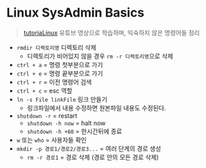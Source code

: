 # Linux SysAdmin Basics
>[tutoriaLinux](https://www.youtube.com/watch?v=bju_FdCo42w&list=PLtK75qxsQaMLZSo7KL-PmiRarU7hrpnwK) 유튜브 영상으로 학습하며, 익숙하지 않은 명령어들 정리

- `rmdir 디렉토리명` 디렉토리 삭제
  - 디렉토리가 비어있지 않을 경우 `rm -r 디렉토리명`으로 삭제
- `ctrl + a` = 명령 첫부분으로 가기
- `ctrl + e` = 명령 끝부분으로 가기
- `ctrl + r` = 이전 명령어 검색
- `ctrl + c` = esc 역할
- `ln -s File linkFile` 링크 만들기
  - 링크파일에서 내용 수정하면 원본파일 내용도 수정된다.
- `shutdown -r` = restart
  - `shutdown -h now` = halt now
  - `shutdown -h +60` = 한시간뒤에 종료
- `w` 또는 `who` = 사용자들 확인
- `mkdir -p 경로1/경로2/경로3...` = 여러 단계의 경로 생성
  - `rm -r 경로1` = 경로 삭제 (경로 안의 모든 경로 삭제)
  
